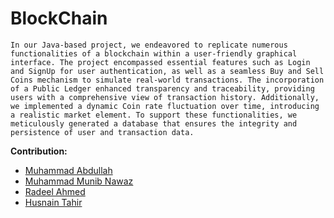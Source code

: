 # BlockChain
```In our Java-based project, we endeavored to replicate numerous functionalities of a blockchain within a user-friendly graphical interface. The project encompassed essential features such as Login and SignUp for user authentication, as well as a seamless Buy and Sell Coins mechanism to simulate real-world transactions. The incorporation of a Public Ledger enhanced transparency and traceability, providing users with a comprehensive view of transaction history. Additionally, we implemented a dynamic Coin rate fluctuation over time, introducing a realistic market element. To support these functionalities, we meticulously generated a database that ensures the integrity and persistence of user and transaction data.```

**Contribution:**
- [Muhammad Abdullah](https://github.com/iabdullah215)
- [Muhammad Munib Nawaz](https://github.com/mun1bxD)
- [Radeel Ahmed](https://github.com/RadeelAhmad)
- [Husnain Tahir](https://github.com/HTahir221486)
